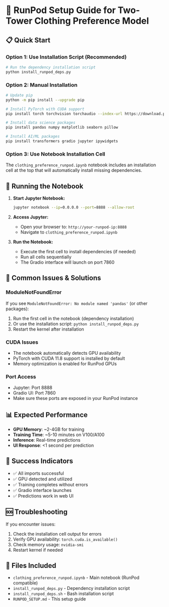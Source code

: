 # 🚀 RunPod Setup Guide for Two-Tower Clothing Preference Model

## 📋 Quick Start

### Option 1: Use Installation Script (Recommended)
```bash
# Run the dependency installation script
python install_runpod_deps.py
```

### Option 2: Manual Installation
```bash
# Update pip
python -m pip install --upgrade pip

# Install PyTorch with CUDA support
pip install torch torchvision torchaudio --index-url https://download.pytorch.org/whl/cu118

# Install data science packages
pip install pandas numpy matplotlib seaborn pillow

# Install AI/ML packages  
pip install transformers gradio jupyter ipywidgets
```

### Option 3: Use Notebook Installation Cell
The `clothing_preference_runpod.ipynb` notebook includes an installation cell at the top that will automatically install missing dependencies.

## 🎯 Running the Notebook

1. **Start Jupyter Notebook:**
   ```bash
   jupyter notebook --ip=0.0.0.0 --port=8888 --allow-root
   ```

2. **Access Jupyter:**
   - Open your browser to: `http://your-runpod-ip:8888`
   - Navigate to `clothing_preference_runpod.ipynb`

3. **Run the Notebook:**
   - Execute the first cell to install dependencies (if needed)
   - Run all cells sequentially
   - The Gradio interface will launch on port 7860

## 🔧 Common Issues & Solutions

### ModuleNotFoundError
If you see `ModuleNotFoundError: No module named 'pandas'` (or other packages):
1. Run the first cell in the notebook (dependency installation)
2. Or use the installation script: `python install_runpod_deps.py`
3. Restart the kernel after installation

### CUDA Issues
- The notebook automatically detects GPU availability
- PyTorch with CUDA 11.8 support is installed by default
- Memory optimization is enabled for RunPod GPUs

### Port Access
- Jupyter: Port 8888
- Gradio UI: Port 7860  
- Make sure these ports are exposed in your RunPod instance

## 📊 Expected Performance
- **GPU Memory**: ~2-4GB for training
- **Training Time**: ~5-10 minutes on V100/A100
- **Inference**: Real-time predictions
- **UI Response**: <1 second per prediction

## 🎉 Success Indicators
- ✅ All imports successful
- ✅ GPU detected and utilized
- ✅ Training completes without errors
- ✅ Gradio interface launches
- ✅ Predictions work in web UI

## 🆘 Troubleshooting
If you encounter issues:
1. Check the installation cell output for errors
2. Verify GPU availability: `torch.cuda.is_available()`
3. Check memory usage: `nvidia-smi`
4. Restart kernel if needed

## 📁 Files Included
- `clothing_preference_runpod.ipynb` - Main notebook (RunPod compatible)
- `install_runpod_deps.py` - Dependency installation script
- `install_runpod_deps.sh` - Bash installation script
- `RUNPOD_SETUP.md` - This setup guide
